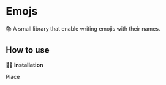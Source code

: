 # Emojs
📚 A small library that enable writing emojis with their names.

## How to use
**👨‍🔧 Installation**

Place *<script>* in the head
```html
<head>
  <title>My page</title>
  <meta charset="utf-8"/>
  <script src="emo.js"></script>
</head>
```

**🧪 Example**
  
Just call *emojs* object with the emoji you want
```javascript
  var mytext = emojs.catface;
```

> Result : 🐱

**✋ Disclaimer**
  
All emojis names are without *spaces*, *dash*, *accents*, or any *special characters*.
  
## Emojis List
- grinningface: 😀
- grinningfacewithbigeyes: 😃
- grinningfacewithsmilingeyes: 😄
- beamingfacewithsmilingeyes: 😁
- grinningsquintingface: 😆
- grinningfacewithsweat: 😅
- rollingonthefloorlaughing: 🤣
- facewithtearsofjoy: 😂
- slightlysmilingface: 🙂
- upsidedownface: 🙃
- winkingface: 😉
- smilingfacewithsmilingeyes: 😊
- smilingfacewithhalo: 😇
- smilingfacewithhearts: 🥰
- smilingfacewithhearteyes: 😍
- starstruck: 🤩
- faceblowingakiss: 😘
- kissingface: 😗
- smilingface: ☺️
- kissingfacewithclosedeyes: 😚
- kissingfacewithsmilingeyes: 😙
- smilingfacewithtear: 🥲
- facesavoringfood: 😋
- facewithtongue: 😛
- winkingfacewithtongue: 😜
- zanyface: 🤪
- squintingfacewithtongue: 😝
- moneymouthface: 🤑
- huggingface: 🤗
- facewithhandovermouth: 🤭
- shushingface: 🤫
- thinkingface: 🤔
- zippermouthface: 🤐
- facewithraisedeyebrow: 🤨
- neutralface: 😐
- expressionlessface: 😑
- facewithoutmouth: 😶
- faceinclouds: 😶‍🌫️
- smirkingface: 😏
- unamusedface: 😒
- facewithrollingeyes: 🙄
- grimacingface: 😬
- faceexhaling: 😮‍💨
- lyingface: 🤥
- relievedface: 😌
- pensiveface: 😔
- sleepyface: 😪
- droolingface: 🤤
- sleepingface: 😴
- facewithmedicalmask: 😷
- facewiththermometer: 🤒
- facewithheadbandage: 🤕
- nauseatedface: 🤢
- facevomiting: 🤮
- sneezingface: 🤧
- hotface: 🥵
- coldface: 🥶
- woozyface: 🥴
- knockedoutface: 😵
- facewithspiraleyes: 😵‍💫
- explodinghead: 🤯
- cowboyhatface: 🤠
- partyingface: 🥳
- disguisedface: 🥸
- smilingfacewithsunglasses: 😎
- nerdface: 🤓
- facewithmonocle: 🧐
- confusedface: 😕
- worriedface: 😟
- slightlyfrowningface: 🙁
- frowningface: ☹️
- facewithopenmouth: 😮
- hushedface: 😯
- astonishedface: 😲
- flushedface: 😳
- pleadingface: 🥺
- frowningfacewithopenmouth: 😦
- anguishedface: 😧
- fearfulface: 😨
- anxiousfacewithsweat: 😰
- sadbutrelievedface: 😥
- cryingface: 😢
- loudlycryingface: 😭
- facescreaminginfear: 😱
- confoundedface: 😖
- perseveringface: 😣
- disappointedface: 😞
- downcastfacewithsweat: 😓
- wearyface: 😩
- tiredface: 😫
- yawningface: 🥱
- facewithsteamfromnose: 😤
- poutingface: 😡
- angryface: 😠
- facewithsymbolsonmouth: 🤬
- smilingfacewithhorns: 😈
- angryfacewithhorns: 👿
- skull: 💀
- skullandcrossbones: ☠️
- pileofpoo: 💩
- clownface: 🤡
- ogre: 👹
- goblin: 👺
- ghost: 👻
- alien: 👽
- alienmonster: 👾
- robot: 🤖
- grinningcat: 😺
- grinningcatwithsmilingeyes: 😸
- catwithtearsofjoy: 😹
- smilingcatwithhearteyes: 😻
- catwithwrysmile: 😼
- kissingcat: 😽
- wearycat: 🙀
- cryingcat: 😿
- poutingcat: 😾
- seenoevilmonkey: 🙈
- hearnoevilmonkey: 🙉
- speaknoevilmonkey: 🙊
- kissmark: 💋
- loveletter: 💌
- heartwitharrow: 💘
- heartwithribbon: 💝
- sparklingheart: 💖
- growingheart: 💗
- beatingheart: 💓
- revolvinghearts: 💞
- twohearts: 💕
- heartdecoration: 💟
- heartexclamation: ❣️
- brokenheart: 💔
- heartonfire: ❤️‍🔥
- mendingheart: ❤️‍🩹
- redheart: ❤️
- orangeheart: 🧡
- yellowheart: 💛
- greenheart: 💚
- blueheart: 💙
- purpleheart: 💜
- brownheart: 🤎
- blackheart: 🖤
- whiteheart: 🤍
- hundredpoints: 💯
- angersymbol: 💢
- collision: 💥
- dizzy: 💫
- sweatdroplets: 💦
- dashingaway: 💨
- hole: 🕳️
- bomb: 💣
- speechballoon: 💬
- eyeinspeechbubble: 👁️‍🗨️
- leftspeechbubble: 🗨️
- rightangerbubble: 🗯️
- thoughtballoon: 💭
- zzz: 💤
- wavinghand: 👋
- raisedbackofhand: 🤚
- handwithfingerssplayed: 🖐️
- raisedhand: ✋
- vulcansalute: 🖖
- okhand: 👌
- pinchedfingers: 🤌
- pinchinghand: 🤏
- victoryhand: ✌️
- crossedfingers: 🤞
- loveyougesture: 🤟
- signofthehorns: 🤘
- callmehand: 🤙
- backhandindexpointingleft: 👈
- backhandindexpointingright: 👉
- backhandindexpointingup: 👆
- middlefinger: 🖕
- backhandindexpointingdown: 👇
- indexpointingup: ☝️
- thumbsup: 👍
- thumbsdown: 👎
- raisedfist: ✊
- oncomingfist: 👊
- leftfacingfist: 🤛
- rightfacingfist: 🤜
- clappinghands: 👏
- raisinghands: 🙌
- openhands: 👐
- palmsuptogether: 🤲
- handshake: 🤝
- foldedhands: 🙏
- writinghand: ✍️
- nailpolish: 💅
- selfie: 🤳
- flexedbiceps: 💪
- mechanicalarm: 🦾
- mechanicalleg: 🦿
- leg: 🦵
- foot: 🦶
- ear: 👂
- earwithhearingaid: 🦻
- nose: 👃
- brain: 🧠
- anatomicalheart: 🫀
- lungs: 🫁
- tooth: 🦷
- bone: 🦴
- eyes: 👀
- eye: 👁️
- tongue: 👅
- mouth: 👄
- baby: 👶
- child: 🧒
- boy: 👦
- girl: 👧
- person: 🧑
- personblondhair: 👱
- man: 👨
- personbeard: 🧔
- manbeard: 🧔‍♂️
- womanbeard: 🧔‍♀️
- manredhair: 👨‍🦰
- mancurlyhair: 👨‍🦱
- manwhitehair: 👨‍🦳
- manbald: 👨‍🦲
- woman: 👩
- womanredhair: 👩‍🦰
- personredhair: 🧑‍🦰
- womancurlyhair: 👩‍🦱
- personcurlyhair: 🧑‍🦱
- womanwhitehair: 👩‍🦳
- personwhitehair: 🧑‍🦳
- womanbald: 👩‍🦲
- personbald: 🧑‍🦲
- womanblondhair: 👱‍♀️
- manblondhair: 👱‍♂️
- olderperson: 🧓
- oldman: 👴
- oldwoman: 👵
- personfrowning: 🙍
- manfrowning: 🙍‍♂️
- womanfrowning: 🙍‍♀️
- personpouting: 🙎
- manpouting: 🙎‍♂️
- womanpouting: 🙎‍♀️
- persongesturingno: 🙅
- mangesturingno: 🙅‍♂️
- womangesturingno: 🙅‍♀️
- persongesturingok: 🙆
- mangesturingok: 🙆‍♂️
- womangesturingok: 🙆‍♀️
- persontippinghand: 💁
- mantippinghand: 💁‍♂️
- womantippinghand: 💁‍♀️
- personraisinghand: 🙋
- manraisinghand: 🙋‍♂️
- womanraisinghand: 🙋‍♀️
- deafperson: 🧏
- deafman: 🧏‍♂️
- deafwoman: 🧏‍♀️
- personbowing: 🙇
- manbowing: 🙇‍♂️
- womanbowing: 🙇‍♀️
- personfacepalming: 🤦
- manfacepalming: 🤦‍♂️
- womanfacepalming: 🤦‍♀️
- personshrugging: 🤷
- manshrugging: 🤷‍♂️
- womanshrugging: 🤷‍♀️
- healthworker: 🧑‍⚕️
- manhealthworker: 👨‍⚕️
- womanhealthworker: 👩‍⚕️
- student: 🧑‍🎓
- manstudent: 👨‍🎓
- womanstudent: 👩‍🎓
- teacher: 🧑‍🏫
- manteacher: 👨‍🏫
- womanteacher: 👩‍🏫
- judge: 🧑‍⚖️
- manjudge: 👨‍⚖️
- womanjudge: 👩‍⚖️
- farmer: 🧑‍🌾
- manfarmer: 👨‍🌾
- womanfarmer: 👩‍🌾
- cook: 🧑‍🍳
- mancook: 👨‍🍳
- womancook: 👩‍🍳
- mechanic: 🧑‍🔧
- manmechanic: 👨‍🔧
- womanmechanic: 👩‍🔧
- factoryworker: 🧑‍🏭
- manfactoryworker: 👨‍🏭
- womanfactoryworker: 👩‍🏭
- officeworker: 🧑‍💼
- manofficeworker: 👨‍💼
- womanofficeworker: 👩‍💼
- scientist: 🧑‍🔬
- manscientist: 👨‍🔬
- womanscientist: 👩‍🔬
- technologist: 🧑‍💻
- mantechnologist: 👨‍💻
- womantechnologist: 👩‍💻
- singer: 🧑‍🎤
- mansinger: 👨‍🎤
- womansinger: 👩‍🎤
- artist: 🧑‍🎨
- manartist: 👨‍🎨
- womanartist: 👩‍🎨
- pilot: 🧑‍✈️
- manpilot: 👨‍✈️
- womanpilot: 👩‍✈️
- astronaut: 🧑‍🚀
- manastronaut: 👨‍🚀
- womanastronaut: 👩‍🚀
- firefighter: 🧑‍🚒
- manfirefighter: 👨‍🚒
- womanfirefighter: 👩‍🚒
- policeofficer: 👮
- manpoliceofficer: 👮‍♂️
- womanpoliceofficer: 👮‍♀️
- detective: 🕵️
- mandetective: 🕵️‍♂️
- womandetective: 🕵️‍♀️
- guard: 💂
- manguard: 💂‍♂️
- womanguard: 💂‍♀️
- ninja: 🥷
- constructionworker: 👷
- manconstructionworker: 👷‍♂️
- womanconstructionworker: 👷‍♀️
- prince: 🤴
- princess: 👸
- personwearingturban: 👳
- manwearingturban: 👳‍♂️
- womanwearingturban: 👳‍♀️
- personwithskullcap: 👲
- womanwithheadscarf: 🧕
- personintuxedo: 🤵
- manintuxedo: 🤵‍♂️
- womanintuxedo: 🤵‍♀️
- personwithveil: 👰
- manwithveil: 👰‍♂️
- womanwithveil: 👰‍♀️
- pregnantwoman: 🤰
- breastfeeding: 🤱
- womanfeedingbaby: 👩‍🍼
- manfeedingbaby: 👨‍🍼
- personfeedingbaby: 🧑‍🍼
- babyangel: 👼
- santaclaus: 🎅
- mrsclaus: 🤶
- mxclaus: 🧑‍🎄
- superhero: 🦸
- mansuperhero: 🦸‍♂️
- womansuperhero: 🦸‍♀️
- supervillain: 🦹
- mansupervillain: 🦹‍♂️
- womansupervillain: 🦹‍♀️
- mage: 🧙
- manmage: 🧙‍♂️
- womanmage: 🧙‍♀️
- fairy: 🧚
- manfairy: 🧚‍♂️
- womanfairy: 🧚‍♀️
- vampire: 🧛
- manvampire: 🧛‍♂️
- womanvampire: 🧛‍♀️
- merperson: 🧜
- merman: 🧜‍♂️
- mermaid: 🧜‍♀️
- elf: 🧝
- manelf: 🧝‍♂️
- womanelf: 🧝‍♀️
- genie: 🧞
- mangenie: 🧞‍♂️
- womangenie: 🧞‍♀️
- zombie: 🧟
- manzombie: 🧟‍♂️
- womanzombie: 🧟‍♀️
- persongettingmassage: 💆
- mangettingmassage: 💆‍♂️
- womangettingmassage: 💆‍♀️
- persongettinghaircut: 💇
- mangettinghaircut: 💇‍♂️
- womangettinghaircut: 💇‍♀️
- personwalking: 🚶
- manwalking: 🚶‍♂️
- womanwalking: 🚶‍♀️
- personstanding: 🧍
- manstanding: 🧍‍♂️
- womanstanding: 🧍‍♀️
- personkneeling: 🧎
- mankneeling: 🧎‍♂️
- womankneeling: 🧎‍♀️
- personwithwhitecane: 🧑‍🦯
- manwithwhitecane: 👨‍🦯
- womanwithwhitecane: 👩‍🦯
- personinmotorizedwheelchair: 🧑‍🦼
- maninmotorizedwheelchair: 👨‍🦼
- womaninmotorizedwheelchair: 👩‍🦼
- personinmanualwheelchair: 🧑‍🦽
- maninmanualwheelchair: 👨‍🦽
- womaninmanualwheelchair: 👩‍🦽
- personrunning: 🏃
- manrunning: 🏃‍♂️
- womanrunning: 🏃‍♀️
- womandancing: 💃
- mandancing: 🕺
- personinsuitlevitating: 🕴️
- peoplewithbunnyears: 👯
- menwithbunnyears: 👯‍♂️
- womenwithbunnyears: 👯‍♀️
- personinsteamyroom: 🧖
- maninsteamyroom: 🧖‍♂️
- womaninsteamyroom: 🧖‍♀️
- personclimbing: 🧗
- manclimbing: 🧗‍♂️
- womanclimbing: 🧗‍♀️
- personfencing: 🤺
- horseracing: 🏇
- skier: ⛷️
- snowboarder: 🏂
- persongolfing: 🏌️
- mangolfing: 🏌️‍♂️
- womangolfing: 🏌️‍♀️
- personsurfing: 🏄
- mansurfing: 🏄‍♂️
- womansurfing: 🏄‍♀️
- personrowingboat: 🚣
- manrowingboat: 🚣‍♂️
- womanrowingboat: 🚣‍♀️
- personswimming: 🏊
- manswimming: 🏊‍♂️
- womanswimming: 🏊‍♀️
- personbouncingball: ⛹️
- manbouncingball: ⛹️‍♂️
- womanbouncingball: ⛹️‍♀️
- personliftingweights: 🏋️
- manliftingweights: 🏋️‍♂️
- womanliftingweights: 🏋️‍♀️
- personbiking: 🚴
- manbiking: 🚴‍♂️
- womanbiking: 🚴‍♀️
- personmountainbiking: 🚵
- manmountainbiking: 🚵‍♂️
- womanmountainbiking: 🚵‍♀️
- personcartwheeling: 🤸
- mancartwheeling: 🤸‍♂️
- womancartwheeling: 🤸‍♀️
- peoplewrestling: 🤼
- menwrestling: 🤼‍♂️
- womenwrestling: 🤼‍♀️
- personplayingwaterpolo: 🤽
- manplayingwaterpolo: 🤽‍♂️
- womanplayingwaterpolo: 🤽‍♀️
- personplayinghandball: 🤾
- manplayinghandball: 🤾‍♂️
- womanplayinghandball: 🤾‍♀️
- personjuggling: 🤹
- manjuggling: 🤹‍♂️
- womanjuggling: 🤹‍♀️
- personinlotusposition: 🧘
- maninlotusposition: 🧘‍♂️
- womaninlotusposition: 🧘‍♀️
- persontakingbath: 🛀
- personinbed: 🛌
- peopleholdinghands: 🧑‍🤝‍🧑
- womenholdinghands: 👭
- womanandmanholdinghands: 👫
- menholdinghands: 👬
- kiss: 💏
- kisswomanman: 👩‍❤️‍💋‍👨
- kissmanman: 👨‍❤️‍💋‍👨
- kisswomanwoman: 👩‍❤️‍💋‍👩
- couplewithheart: 💑
- couplewithheartwomanman: 👩‍❤️‍👨
- couplewithheartmanman: 👨‍❤️‍👨
- couplewithheartwomanwoman: 👩‍❤️‍👩
- family: 👪
- familymanwomanboy: 👨‍👩‍👦
- familymanwomangirl: 👨‍👩‍👧
- familymanwomangirlboy: 👨‍👩‍👧‍👦
- familymanwomanboyboy: 👨‍👩‍👦‍👦
- familymanwomangirlgirl: 👨‍👩‍👧‍👧
- familymanmanboy: 👨‍👨‍👦
- familymanmangirl: 👨‍👨‍👧
- familymanmangirlboy: 👨‍👨‍👧‍👦
- familymanmanboyboy: 👨‍👨‍👦‍👦
- familymanmangirlgirl: 👨‍👨‍👧‍👧
- familywomanwomanboy: 👩‍👩‍👦
- familywomanwomangirl: 👩‍👩‍👧
- familywomanwomangirlboy: 👩‍👩‍👧‍👦
- familywomanwomanboyboy: 👩‍👩‍👦‍👦
- familywomanwomangirlgirl: 👩‍👩‍👧‍👧
- familymanboy: 👨‍👦
- familymanboyboy: 👨‍👦‍👦
- familymangirl: 👨‍👧
- familymangirlboy: 👨‍👧‍👦
- familymangirlgirl: 👨‍👧‍👧
- familywomanboy: 👩‍👦
- familywomanboyboy: 👩‍👦‍👦
- familywomangirl: 👩‍👧
- familywomangirlboy: 👩‍👧‍👦
- familywomangirlgirl: 👩‍👧‍👧
- speakinghead: 🗣️
- bustinsilhouette: 👤
- bustsinsilhouette: 👥
- peoplehugging: 🫂
- footprints: 👣
- monkeyface: 🐵
- monkey: 🐒
- gorilla: 🦍
- orangutan: 🦧
- dogface: 🐶
- dog: 🐕
- guidedog: 🦮
- servicedog: 🐕‍🦺
- poodle: 🐩
- wolf: 🐺
- fox: 🦊
- raccoon: 🦝
- catface: 🐱
- cat: 🐈
- blackcat: 🐈‍⬛
- lion: 🦁
- tigerface: 🐯
- tiger: 🐅
- leopard: 🐆
- horseface: 🐴
- horse: 🐎
- unicorn: 🦄
- zebra: 🦓
- deer: 🦌
- bison: 🦬
- cowface: 🐮
- ox: 🐂
- waterbuffalo: 🐃
- cow: 🐄
- pigface: 🐷
- pig: 🐖
- boar: 🐗
- pignose: 🐽
- ram: 🐏
- ewe: 🐑
- goat: 🐐
- camel: 🐪
- twohumpcamel: 🐫
- llama: 🦙
- giraffe: 🦒
- elephant: 🐘
- mammoth: 🦣
- rhinoceros: 🦏
- hippopotamus: 🦛
- mouseface: 🐭
- mouse: 🐁
- rat: 🐀
- hamster: 🐹
- rabbitface: 🐰
- rabbit: 🐇
- chipmunk: 🐿️
- beaver: 🦫
- hedgehog: 🦔
- bat: 🦇
- bear: 🐻
- polarbear: 🐻‍❄️
- koala: 🐨
- panda: 🐼
- sloth: 🦥
- otter: 🦦
- skunk: 🦨
- kangaroo: 🦘
- badger: 🦡
- pawprints: 🐾
- turkey: 🦃
- chicken: 🐔
- rooster: 🐓
- hatchingchick: 🐣
- babychick: 🐤
- frontfacingbabychick: 🐥
- bird: 🐦
- penguin: 🐧
- dove: 🕊️
- eagle: 🦅
- duck: 🦆
- swan: 🦢
- owl: 🦉
- dodo: 🦤
- feather: 🪶
- flamingo: 🦩
- peacock: 🦚
- parrot: 🦜
- frog: 🐸
- crocodile: 🐊
- turtle: 🐢
- lizard: 🦎
- snake: 🐍
- dragonface: 🐲
- dragon: 🐉
- sauropod: 🦕
- trex: 🦖
- spoutingwhale: 🐳
- whale: 🐋
- dolphin: 🐬
- seal: 🦭
- fish: 🐟
- tropicalfish: 🐠
- blowfish: 🐡
- shark: 🦈
- octopus: 🐙
- spiralshell: 🐚
- snail: 🐌
- butterfly: 🦋
- bug: 🐛
- ant: 🐜
- honeybee: 🐝
- beetle: 🪲
- ladybeetle: 🐞
- cricket: 🦗
- cockroach: 🪳
- spider: 🕷️
- spiderweb: 🕸️
- scorpion: 🦂
- mosquito: 🦟
- fly: 🪰
- worm: 🪱
- microbe: 🦠
- bouquet: 💐
- cherryblossom: 🌸
- whiteflower: 💮
- rosette: 🏵️
- rose: 🌹
- wiltedflower: 🥀
- hibiscus: 🌺
- sunflower: 🌻
- blossom: 🌼
- tulip: 🌷
- seedling: 🌱
- pottedplant: 🪴
- evergreentree: 🌲
- deciduoustree: 🌳
- palmtree: 🌴
- cactus: 🌵
- sheafofrice: 🌾
- herb: 🌿
- shamrock: ☘️
- fourleafclover: 🍀
- mapleleaf: 🍁
- fallenleaf: 🍂
- leafflutteringinwind: 🍃
- grapes: 🍇
- melon: 🍈
- watermelon: 🍉
- tangerine: 🍊
- lemon: 🍋
- banana: 🍌
- pineapple: 🍍
- mango: 🥭
- redapple: 🍎
- greenapple: 🍏
- pear: 🍐
- peach: 🍑
- cherries: 🍒
- strawberry: 🍓
- blueberries: 🫐
- kiwifruit: 🥝
- tomato: 🍅
- olive: 🫒
- coconut: 🥥
- avocado: 🥑
- eggplant: 🍆
- potato: 🥔
- carrot: 🥕
- earofcorn: 🌽
- hotpepper: 🌶️
- bellpepper: 🫑
- cucumber: 🥒
- leafygreen: 🥬
- broccoli: 🥦
- garlic: 🧄
- onion: 🧅
- mushroom: 🍄
- peanuts: 🥜
- chestnut: 🌰
- bread: 🍞
- croissant: 🥐
- baguettebread: 🥖
- flatbread: 🫓
- pretzel: 🥨
- bagel: 🥯
- pancakes: 🥞
- waffle: 🧇
- cheesewedge: 🧀
- meatonbone: 🍖
- poultryleg: 🍗
- cutofmeat: 🥩
- bacon: 🥓
- hamburger: 🍔
- frenchfries: 🍟
- pizza: 🍕
- hotdog: 🌭
- sandwich: 🥪
- taco: 🌮
- burrito: 🌯
- tamale: 🫔
- stuffedflatbread: 🥙
- falafel: 🧆
- egg: 🥚
- cooking: 🍳
- shallowpanoffood: 🥘
- potoffood: 🍲
- fondue: 🫕
- bowlwithspoon: 🥣
- greensalad: 🥗
- popcorn: 🍿
- butter: 🧈
- salt: 🧂
- cannedfood: 🥫
- bentobox: 🍱
- ricecracker: 🍘
- riceball: 🍙
- cookedrice: 🍚
- curryrice: 🍛
- steamingbowl: 🍜
- spaghetti: 🍝
- roastedsweetpotato: 🍠
- oden: 🍢
- sushi: 🍣
- friedshrimp: 🍤
- fishcakewithswirl: 🍥
- mooncake: 🥮
- dango: 🍡
- dumpling: 🥟
- fortunecookie: 🥠
- takeoutbox: 🥡
- crab: 🦀
- lobster: 🦞
- shrimp: 🦐
- squid: 🦑
- oyster: 🦪
- softicecream: 🍦
- shavedice: 🍧
- icecream: 🍨
- doughnut: 🍩
- cookie: 🍪
- birthdaycake: 🎂
- shortcake: 🍰
- cupcake: 🧁
- pie: 🥧
- chocolatebar: 🍫
- candy: 🍬
- lollipop: 🍭
- custard: 🍮
- honeypot: 🍯
- babybottle: 🍼
- glassofmilk: 🥛
- hotbeverage: ☕
- teapot: 🫖
- teacupwithouthandle: 🍵
- sake: 🍶
- bottlewithpoppingcork: 🍾
- wineglass: 🍷
- cocktailglass: 🍸
- tropicaldrink: 🍹
- beermug: 🍺
- clinkingbeermugs: 🍻
- clinkingglasses: 🥂
- tumblerglass: 🥃
- cupwithstraw: 🥤
- bubbletea: 🧋
- beveragebox: 🧃
- mate: 🧉
- ice: 🧊
- chopsticks: 🥢
- forkandknifewithplate: 🍽️
- forkandknife: 🍴
- spoon: 🥄
- kitchenknife: 🔪
- amphora: 🏺
- globeshowingeuropeafrica: 🌍
- globeshowingamericas: 🌎
- globeshowingasiaaustralia: 🌏
- globewithmeridians: 🌐
- worldmap: 🗺️
- mapofjapan: 🗾
- compass: 🧭
- snowcappedmountain: 🏔️
- mountain: ⛰️
- volcano: 🌋
- mountfuji: 🗻
- camping: 🏕️
- beachwithumbrella: 🏖️
- desert: 🏜️
- desertisland: 🏝️
- nationalpark: 🏞️
- stadium: 🏟️
- classicalbuilding: 🏛️
- buildingconstruction: 🏗️
- brick: 🧱
- rock: 🪨
- wood: 🪵
- hut: 🛖
- houses: 🏘️
- derelicthouse: 🏚️
- house: 🏠
- housewithgarden: 🏡
- officebuilding: 🏢
- japanesepostoffice: 🏣
- postoffice: 🏤
- hospital: 🏥
- bank: 🏦
- hotel: 🏨
- lovehotel: 🏩
- conveniencestore: 🏪
- school: 🏫
- departmentstore: 🏬
- factory: 🏭
- japanesecastle: 🏯
- castle: 🏰
- wedding: 💒
- tokyotower: 🗼
- statueofliberty: 🗽
- church: ⛪
- mosque: 🕌
- hindutemple: 🛕
- synagogue: 🕍
- shintoshrine: ⛩️
- kaaba: 🕋
- fountain: ⛲
- tent: ⛺
- foggy: 🌁
- nightwithstars: 🌃
- cityscape: 🏙️
- sunriseovermountains: 🌄
- sunrise: 🌅
- cityscapeatdusk: 🌆
- sunset: 🌇
- bridgeatnight: 🌉
- hotsprings: ♨️
- carouselhorse: 🎠
- ferriswheel: 🎡
- rollercoaster: 🎢
- barberpole: 💈
- circustent: 🎪
- locomotive: 🚂
- railwaycar: 🚃
- highspeedtrain: 🚄
- bullettrain: 🚅
- train: 🚆
- metro: 🚇
- lightrail: 🚈
- station: 🚉
- tram: 🚊
- monorail: 🚝
- mountainrailway: 🚞
- tramcar: 🚋
- bus: 🚌
- oncomingbus: 🚍
- trolleybus: 🚎
- minibus: 🚐
- ambulance: 🚑
- fireengine: 🚒
- policecar: 🚓
- oncomingpolicecar: 🚔
- taxi: 🚕
- oncomingtaxi: 🚖
- automobile: 🚗
- oncomingautomobile: 🚘
- sportutilityvehicle: 🚙
- pickuptruck: 🛻
- deliverytruck: 🚚
- articulatedlorry: 🚛
- tractor: 🚜
- racingcar: 🏎️
- motorcycle: 🏍️
- motorscooter: 🛵
- manualwheelchair: 🦽
- motorizedwheelchair: 🦼
- autorickshaw: 🛺
- bicycle: 🚲
- kickscooter: 🛴
- skateboard: 🛹
- rollerskate: 🛼
- busstop: 🚏
- motorway: 🛣️
- railwaytrack: 🛤️
- oildrum: 🛢️
- fuelpump: ⛽
- policecarlight: 🚨
- horizontaltrafficlight: 🚥
- verticaltrafficlight: 🚦
- stopsign: 🛑
- construction: 🚧
- anchor: ⚓
- sailboat: ⛵
- canoe: 🛶
- speedboat: 🚤
- passengership: 🛳️
- ferry: ⛴️
- motorboat: 🛥️
- ship: 🚢
- airplane: ✈️
- smallairplane: 🛩️
- airplanedeparture: 🛫
- airplanearrival: 🛬
- parachute: 🪂
- seat: 💺
- helicopter: 🚁
- suspensionrailway: 🚟
- mountaincableway: 🚠
- aerialtramway: 🚡
- satellite: 🛰️
- rocket: 🚀
- flyingsaucer: 🛸
- bellhopbell: 🛎️
- luggage: 🧳
- hourglassdone: ⌛
- hourglassnotdone: ⏳
- watch: ⌚
- alarmclock: ⏰
- stopwatch: ⏱️
- timerclock: ⏲️
- mantelpiececlock: 🕰️
- twelveoclock: 🕛
- twelvethirty: 🕧
- oneoclock: 🕐
- onethirty: 🕜
- twooclock: 🕑
- twothirty: 🕝
- threeoclock: 🕒
- threethirty: 🕞
- fouroclock: 🕓
- fourthirty: 🕟
- fiveoclock: 🕔
- fivethirty: 🕠
- sixoclock: 🕕
- sixthirty: 🕡
- sevenoclock: 🕖
- seventhirty: 🕢
- eightoclock: 🕗
- eightthirty: 🕣
- nineoclock: 🕘
- ninethirty: 🕤
- tenoclock: 🕙
- tenthirty: 🕥
- elevenoclock: 🕚
- eleventhirty: 🕦
- newmoon: 🌑
- waxingcrescentmoon: 🌒
- firstquartermoon: 🌓
- waxinggibbousmoon: 🌔
- fullmoon: 🌕
- waninggibbousmoon: 🌖
- lastquartermoon: 🌗
- waningcrescentmoon: 🌘
- crescentmoon: 🌙
- newmoonface: 🌚
- firstquartermoonface: 🌛
- lastquartermoonface: 🌜
- thermometer: 🌡️
- sun: ☀️
- fullmoonface: 🌝
- sunwithface: 🌞
- ringedplanet: 🪐
- star: ⭐
- glowingstar: 🌟
- shootingstar: 🌠
- milkyway: 🌌
- cloud: ☁️
- sunbehindcloud: ⛅
- cloudwithlightningandrain: ⛈️
- sunbehindsmallcloud: 🌤️
- sunbehindlargecloud: 🌥️
- sunbehindraincloud: 🌦️
- cloudwithrain: 🌧️
- cloudwithsnow: 🌨️
- cloudwithlightning: 🌩️
- tornado: 🌪️
- fog: 🌫️
- windface: 🌬️
- cyclone: 🌀
- rainbow: 🌈
- closedumbrella: 🌂
- umbrella: ☂️
- umbrellawithraindrops: ☔
- umbrellaonground: ⛱️
- highvoltage: ⚡
- snowflake: ❄️
- snowman: ☃️
- snowmanwithoutsnow: ⛄
- comet: ☄️
- fire: 🔥
- droplet: 💧
- waterwave: 🌊
- jackolantern: 🎃
- christmastree: 🎄
- fireworks: 🎆
- sparkler: 🎇
- firecracker: 🧨
- sparkles: ✨
- balloon: 🎈
- partypopper: 🎉
- confettiball: 🎊
- tanabatatree: 🎋
- pinedecoration: 🎍
- japanesedolls: 🎎
- carpstreamer: 🎏
- windchime: 🎐
- moonviewingceremony: 🎑
- redenvelope: 🧧
- ribbon: 🎀
- wrappedgift: 🎁
- reminderribbon: 🎗️
- admissiontickets: 🎟️
- ticket: 🎫
- militarymedal: 🎖️
- trophy: 🏆
- sportsmedal: 🏅
- firstplacemedal: 🥇
- secondplacemedal: 🥈
- thirdplacemedal: 🥉
- soccerball: ⚽
- baseball: ⚾
- softball: 🥎
- basketball: 🏀
- volleyball: 🏐
- americanfootball: 🏈
- rugbyfootball: 🏉
- tennis: 🎾
- flyingdisc: 🥏
- bowling: 🎳
- cricketgame: 🏏
- fieldhockey: 🏑
- icehockey: 🏒
- lacrosse: 🥍
- pingpong: 🏓
- badminton: 🏸
- boxingglove: 🥊
- martialartsuniform: 🥋
- goalnet: 🥅
- flaginhole: ⛳
- iceskate: ⛸️
- fishingpole: 🎣
- divingmask: 🤿
- runningshirt: 🎽
- skis: 🎿
- sled: 🛷
- curlingstone: 🥌
- bullseye: 🎯
- yoyo: 🪀
- kite: 🪁
- pool8ball: 🎱
- crystalball: 🔮
- magicwand: 🪄
- nazaramulet: 🧿
- videogame: 🎮
- joystick: 🕹️
- slotmachine: 🎰
- gamedie: 🎲
- puzzlepiece: 🧩
- teddybear: 🧸
- piñata: 🪅
- nestingdolls: 🪆
- spadesuit: ♠️
- heartsuit: ♥️
- diamondsuit: ♦️
- clubsuit: ♣️
- chesspawn: ♟️
- joker: 🃏
- mahjongreddragon: 🀄
- flowerplayingcards: 🎴
- performingarts: 🎭
- framedpicture: 🖼️
- artistpalette: 🎨
- thread: 🧵
- sewingneedle: 🪡
- yarn: 🧶
- knot: 🪢
- glasses: 👓
- sunglasses: 🕶️
- goggles: 🥽
- labcoat: 🥼
- safetyvest: 🦺
- necktie: 👔
- tshirt: 👕
- jeans: 👖
- scarf: 🧣
- gloves: 🧤
- coat: 🧥
- socks: 🧦
- dress: 👗
- kimono: 👘
- sari: 🥻
- onepieceswimsuit: 🩱
- briefs: 🩲
- shorts: 🩳
- bikini: 👙
- womansclothes: 👚
- purse: 👛
- handbag: 👜
- clutchbag: 👝
- shoppingbags: 🛍️
- backpack: 🎒
- thongsandal: 🩴
- mansshoe: 👞
- runningshoe: 👟
- hikingboot: 🥾
- flatshoe: 🥿
- highheeledshoe: 👠
- womanssandal: 👡
- balletshoes: 🩰
- womansboot: 👢
- crown: 👑
- womanshat: 👒
- tophat: 🎩
- graduationcap: 🎓
- billedcap: 🧢
- militaryhelmet: 🪖
- rescueworkershelmet: ⛑️
- prayerbeads: 📿
- lipstick: 💄
- ring: 💍
- gemstone: 💎
- mutedspeaker: 🔇
- speakerlowvolume: 🔈
- speakermediumvolume: 🔉
- speakerhighvolume: 🔊
- loudspeaker: 📢
- megaphone: 📣
- postalhorn: 📯
- bell: 🔔
- bellwithslash: 🔕
- musicalscore: 🎼
- musicalnote: 🎵
- musicalnotes: 🎶
- studiomicrophone: 🎙️
- levelslider: 🎚️
- controlknobs: 🎛️
- microphone: 🎤
- headphone: 🎧
- radio: 📻
- saxophone: 🎷
- accordion: 🪗
- guitar: 🎸
- musicalkeyboard: 🎹
- trumpet: 🎺
- violin: 🎻
- banjo: 🪕
- drum: 🥁
- longdrum: 🪘
- mobilephone: 📱
- mobilephonewitharrow: 📲
- telephone: ☎️
- telephonereceiver: 📞
- pager: 📟
- faxmachine: 📠
- battery: 🔋
- electricplug: 🔌
- laptop: 💻
- desktopcomputer: 🖥️
- printer: 🖨️
- keyboard: ⌨️
- computermouse: 🖱️
- trackball: 🖲️
- computerdisk: 💽
- floppydisk: 💾
- opticaldisk: 💿
- dvd: 📀
- abacus: 🧮
- moviecamera: 🎥
- filmframes: 🎞️
- filmprojector: 📽️
- clapperboard: 🎬
- television: 📺
- camera: 📷
- camerawithflash: 📸
- videocamera: 📹
- videocassette: 📼
- magnifyingglasstiltedleft: 🔍
- magnifyingglasstiltedright: 🔎
- candle: 🕯️
- lightbulb: 💡
- flashlight: 🔦
- redpaperlantern: 🏮
- diyalamp: 🪔
- notebookwithdecorativecover: 📔
- closedbook: 📕
- openbook: 📖
- greenbook: 📗
- bluebook: 📘
- orangebook: 📙
- books: 📚
- notebook: 📓
- ledger: 📒
- pagewithcurl: 📃
- scroll: 📜
- pagefacingup: 📄
- newspaper: 📰
- rolledupnewspaper: 🗞️
- bookmarktabs: 📑
- bookmark: 🔖
- label: 🏷️
- moneybag: 💰
- coin: 🪙
- yenbanknote: 💴
- dollarbanknote: 💵
- eurobanknote: 💶
- poundbanknote: 💷
- moneywithwings: 💸
- creditcard: 💳
- receipt: 🧾
- chartincreasingwithyen: 💹
- envelope: ✉️
- email: 📧
- incomingenvelope: 📨
- envelopewitharrow: 📩
- outboxtray: 📤
- inboxtray: 📥
- package: 📦
- closedmailboxwithraisedflag: 📫
- closedmailboxwithloweredflag: 📪
- openmailboxwithraisedflag: 📬
- openmailboxwithloweredflag: 📭
- postbox: 📮
- ballotboxwithballot: 🗳️
- pencil: ✏️
- blacknib: ✒️
- fountainpen: 🖋️
- pen: 🖊️
- paintbrush: 🖌️
- crayon: 🖍️
- memo: 📝
- briefcase: 💼
- filefolder: 📁
- openfilefolder: 📂
- cardindexdividers: 🗂️
- calendar: 📅
- tearoffcalendar: 📆
- spiralnotepad: 🗒️
- spiralcalendar: 🗓️
- cardindex: 📇
- chartincreasing: 📈
- chartdecreasing: 📉
- barchart: 📊
- clipboard: 📋
- pushpin: 📌
- roundpushpin: 📍
- paperclip: 📎
- linkedpaperclips: 🖇️
- straightruler: 📏
- triangularruler: 📐
- scissors: ✂️
- cardfilebox: 🗃️
- filecabinet: 🗄️
- wastebasket: 🗑️
- locked: 🔒
- unlocked: 🔓
- lockedwithpen: 🔏
- lockedwithkey: 🔐
- key: 🔑
- oldkey: 🗝️
- hammer: 🔨
- axe: 🪓
- pick: ⛏️
- hammerandpick: ⚒️
- hammerandwrench: 🛠️
- dagger: 🗡️
- crossedswords: ⚔️
- waterpistol: 🔫
- boomerang: 🪃
- bowandarrow: 🏹
- shield: 🛡️
- carpentrysaw: 🪚
- wrench: 🔧
- screwdriver: 🪛
- nutandbolt: 🔩
- gear: ⚙️
- clamp: 🗜️
- balancescale: ⚖️
- whitecane: 🦯
- link: 🔗
- chains: ⛓️
- hook: 🪝
- toolbox: 🧰
- magnet: 🧲
- ladder: 🪜
- alembic: ⚗️
- testtube: 🧪
- petridish: 🧫
- dna: 🧬
- microscope: 🔬
- telescope: 🔭
- satelliteantenna: 📡
- syringe: 💉
- dropofblood: 🩸
- pill: 💊
- adhesivebandage: 🩹
- stethoscope: 🩺
- door: 🚪
- elevator: 🛗
- mirror: 🪞
- window: 🪟
- bed: 🛏️
- couchandlamp: 🛋️
- chair: 🪑
- toilet: 🚽
- plunger: 🪠
- shower: 🚿
- bathtub: 🛁
- mousetrap: 🪤
- razor: 🪒
- lotionbottle: 🧴
- safetypin: 🧷
- broom: 🧹
- basket: 🧺
- rollofpaper: 🧻
- bucket: 🪣
- soap: 🧼
- toothbrush: 🪥
- sponge: 🧽
- fireextinguisher: 🧯
- shoppingcart: 🛒
- cigarette: 🚬
- coffin: ⚰️
- headstone: 🪦
- funeralurn: ⚱️
- moai: 🗿
- placard: 🪧
- atmsign: 🏧
- litterinbinsign: 🚮
- potablewater: 🚰
- wheelchairsymbol: ♿
- mensroom: 🚹
- womensroom: 🚺
- restroom: 🚻
- babysymbol: 🚼
- watercloset: 🚾
- passportcontrol: 🛂
- customs: 🛃
- baggageclaim: 🛄
- leftluggage: 🛅
- warning: ⚠️
- childrencrossing: 🚸
- noentry: ⛔
- prohibited: 🚫
- nobicycles: 🚳
- nosmoking: 🚭
- nolittering: 🚯
- nonpotablewater: 🚱
- nopedestrians: 🚷
- nomobilephones: 📵
- nooneundereighteen: 🔞
- radioactive: ☢️
- biohazard: ☣️
- uparrow: ⬆️
- uprightarrow: ↗️
- rightarrow: ➡️
- downrightarrow: ↘️
- downarrow: ⬇️
- downleftarrow: ↙️
- leftarrow: ⬅️
- upleftarrow: ↖️
- updownarrow: ↕️
- leftrightarrow: ↔️
- rightarrowcurvingleft: ↩️
- leftarrowcurvingright: ↪️
- rightarrowcurvingup: ⤴️
- rightarrowcurvingdown: ⤵️
- clockwiseverticalarrows: 🔃
- counterclockwisearrowsbutton: 🔄
- backarrow: 🔙
- endarrow: 🔚
- onarrow: 🔛
- soonarrow: 🔜
- toparrow: 🔝
- placeofworship: 🛐
- atomsymbol: ⚛️
- om: 🕉️
- starofdavid: ✡️
- wheelofdharma: ☸️
- yinyang: ☯️
- latincross: ✝️
- orthodoxcross: ☦️
- starandcrescent: ☪️
- peacesymbol: ☮️
- menorah: 🕎
- dottedsixpointedstar: 🔯
- aries: ♈
- taurus: ♉
- gemini: ♊
- cancer: ♋
- leo: ♌
- virgo: ♍
- libra: ♎
- scorpio: ♏
- sagittarius: ♐
- capricorn: ♑
- aquarius: ♒
- pisces: ♓
- ophiuchus: ⛎
- shuffletracksbutton: 🔀
- repeatbutton: 🔁
- repeatsinglebutton: 🔂
- playbutton: ▶️
- fastforwardbutton: ⏩
- nexttrackbutton: ⏭️
- playorpausebutton: ⏯️
- reversebutton: ◀️
- fastreversebutton: ⏪
- lasttrackbutton: ⏮️
- upwardsbutton: 🔼
- fastupbutton: ⏫
- downwardsbutton: 🔽
- fastdownbutton: ⏬
- pausebutton: ⏸️
- stopbutton: ⏹️
- recordbutton: ⏺️
- ejectbutton: ⏏️
- cinema: 🎦
- dimbutton: 🔅
- brightbutton: 🔆
- antennabars: 📶
- vibrationmode: 📳
- mobilephoneoff: 📴
- femalesign: ♀️
- malesign: ♂️
- transgendersymbol: ⚧️
- multiply: ✖️
- plus: ➕
- minus: ➖
- divide: ➗
- infinity: ♾️
- doubleexclamationmark: ‼️
- exclamationquestionmark: ⁉️
- redquestionmark: ❓
- whitequestionmark: ❔
- whiteexclamationmark: ❕
- redexclamationmark: ❗
- wavydash: 〰️
- currencyexchange: 💱
- heavydollarsign: 💲
- medicalsymbol: ⚕️
- recyclingsymbol: ♻️
- fleurdelis: ⚜️
- tridentemblem: 🔱
- namebadge: 📛
- japanesesymbolforbeginner: 🔰
- hollowredcircle: ⭕
- checkmarkbutton: ✅
- checkboxwithcheck: ☑️
- checkmark: ✔️
- crossmark: ❌
- crossmarkbutton: ❎
- curlyloop: ➰
- doublecurlyloop: ➿
- partalternationmark: 〽️
- eightspokedasterisk: ✳️
- eightpointedstar: ✴️
- sparkle: ❇️
- copyright: ©️
- registered: ®️
- trademark: ™️
- keycaphastag: #️⃣
- keycapasterisk: *️⃣
- keycapzero: 0️⃣
- keycapone: 1️⃣
- keycaptwo: 2️⃣
- keycapthree: 3️⃣
- keycapfour: 4️⃣
- keycapfive: 5️⃣
- keycapsix: 6️⃣
- keycapseven: 7️⃣
- keycapeight: 8️⃣
- keycapnine: 9️⃣
- keycapten: 🔟
- inputlatinuppercase: 🔠
- inputlatinlowercase: 🔡
- inputnumbers: 🔢
- inputsymbols: 🔣
- inputlatinletters: 🔤
- abuttonbloodtype: 🅰️
- abbuttonbloodtype: 🆎
- bbuttonbloodtype: 🅱️
- clbutton: 🆑
- coolbutton: 🆒
- freebutton: 🆓
- information: ℹ️
- idbutton: 🆔
- circledm: Ⓜ️
- newbutton: 🆕
- ngbutton: 🆖
- obuttonbloodtype: 🅾️
- okbutton: 🆗
- pbutton: 🅿️
- sosbutton: 🆘
- upbutton: 🆙
- vsbutton: 🆚
- japaneseherebutton: 🈁
- japaneseservicechargebutton: 🈂️
- japanesemonthlyamountbutton: 🈷️
- japanesenotfreeofchargebutton: 🈶
- japanesereservedbutton: 🈯
- japanesebargainbutton: 🉐
- japanesediscountbutton: 🈹
- japanesefreeofchargebutton: 🈚
- japaneseprohibitedbutton: 🈲
- japaneseacceptablebutton: 🉑
- japaneseapplicationbutton: 🈸
- japanesepassinggradebutton: 🈴
- japanesevacancybutton: 🈳
- japanesecongratulationsbutton: ㊗️
- japanesesecretbutton: ㊙️
- japaneseopenforbusinessbutton: 🈺
- japanesenovacancybutton: 🈵
- redcircle: 🔴
- orangecircle: 🟠
- yellowcircle: 🟡
- greencircle: 🟢
- bluecircle: 🔵
- purplecircle: 🟣
- browncircle: 🟤
- blackcircle: ⚫
- whitecircle: ⚪
- redsquare: 🟥
- orangesquare: 🟧
- yellowsquare: 🟨
- greensquare: 🟩
- bluesquare: 🟦
- purplesquare: 🟪
- brownsquare: 🟫
- blacklargesquare: ⬛
- whitelargesquare: ⬜
- blackmediumsquare: ◼️
- whitemediumsquare: ◻️
- blackmediumsmallsquare: ◾
- whitemediumsmallsquare: ◽
- blacksmallsquare: ▪️
- whitesmallsquare: ▫️
- largeorangediamond: 🔶
- largebluediamond: 🔷
- smallorangediamond: 🔸
- smallbluediamond: 🔹
- redtrianglepointedup: 🔺
- redtrianglepointeddown: 🔻
- diamondwithadot: 💠
- radiobutton: 🔘
- whitesquarebutton: 🔳
- blacksquarebutton: 🔲
- chequeredflag: 🏁
- triangularflag: 🚩
- crossedflags: 🎌
- blackflag: 🏴
- whiteflag: 🏳️
- rainbowflag: 🏳️‍🌈
- transgenderflag: 🏳️‍⚧️
- pirateflag: 🏴‍☠️
- flagascensionisland: 🇦🇨
- flagandorra: 🇦🇩
- flagunitedarabemirates: 🇦🇪
- flagafghanistan: 🇦🇫
- flagantiguaandbarbuda: 🇦🇬
- flaganguilla: 🇦🇮
- flagalbania: 🇦🇱
- flagarmenia: 🇦🇲
- flagangola: 🇦🇴
- flagantarctica: 🇦🇶
- flagargentina: 🇦🇷
- flagamericansamoa: 🇦🇸
- flagaustria: 🇦🇹
- flagaustralia: 🇦🇺
- flagaruba: 🇦🇼
- flagålandislands: 🇦🇽
- flagazerbaijan: 🇦🇿
- flagbosniaandherzegovina: 🇧🇦
- flagbarbados: 🇧🇧
- flagbangladesh: 🇧🇩
- flagbelgium: 🇧🇪
- flagburkinafaso: 🇧🇫
- flagbulgaria: 🇧🇬
- flagbahrain: 🇧🇭
- flagburundi: 🇧🇮
- flagbenin: 🇧🇯
- flagsaintbarthelemy: 🇧🇱
- flagbermuda: 🇧🇲
- flagbrunei: 🇧🇳
- flagbolivia: 🇧🇴
- flagcaribbeannetherlands: 🇧🇶
- flagbrazil: 🇧🇷
- flagbahamas: 🇧🇸
- flagbhutan: 🇧🇹
- flagbouvetisland: 🇧🇻
- flagbotswana: 🇧🇼
- flagbelarus: 🇧🇾
- flagbelize: 🇧🇿
- flagcanada: 🇨🇦
- flagcocoskeelingislands: 🇨🇨
- flagcongokinshasa: 🇨🇩
- flagcentralafricanrepublic: 🇨🇫
- flagcongobrazzaville: 🇨🇬
- flagswitzerland: 🇨🇭
- flagcôtedivoire: 🇨🇮
- flagcookislands: 🇨🇰
- flagchile: 🇨🇱
- flagcameroon: 🇨🇲
- flagchina: 🇨🇳
- flagcolombia: 🇨🇴
- flagclippertonisland: 🇨🇵
- flagcostarica: 🇨🇷
- flagcuba: 🇨🇺
- flagcapeverde: 🇨🇻
- flagcuraçao: 🇨🇼
- flagchristmasisland: 🇨🇽
- flagcyprus: 🇨🇾
- flagczechia: 🇨🇿
- flaggermany: 🇩🇪
- flagdiegogarcia: 🇩🇬
- flagdjibouti: 🇩🇯
- flagdenmark: 🇩🇰
- flagdominica: 🇩🇲
- flagdominicanrepublic: 🇩🇴
- flagalgeria: 🇩🇿
- flagceutaandmelilla: 🇪🇦
- flagecuador: 🇪🇨
- flagestonia: 🇪🇪
- flagegypt: 🇪🇬
- flagwesternsahara: 🇪🇭
- flageritrea: 🇪🇷
- flagspain: 🇪🇸
- flagethiopia: 🇪🇹
- flageuropeanunion: 🇪🇺
- flagfinland: 🇫🇮
- flagfiji: 🇫🇯
- flagfalklandislands: 🇫🇰
- flagmicronesia: 🇫🇲
- flagfaroeislands: 🇫🇴
- flagfrance: 🇫🇷
- flaggabon: 🇬🇦
- flagunitedkingdom: 🇬🇧
- flaggrenada: 🇬🇩
- flaggeorgia: 🇬🇪
- flagfrenchguiana: 🇬🇫
- flagguernsey: 🇬🇬
- flagghana: 🇬🇭
- flaggibraltar: 🇬🇮
- flaggreenland: 🇬🇱
- flaggambia: 🇬🇲
- flagguinea: 🇬🇳
- flagguadeloupe: 🇬🇵
- flagequatorialguinea: 🇬🇶
- flaggreece: 🇬🇷
- flagsouthgeorgiaandsouthsandwichislands: 🇬🇸
- flagguatemala: 🇬🇹
- flagguam: 🇬🇺
- flagguineabissau: 🇬🇼
- flagguyana: 🇬🇾
- flaghongkongsarchina: 🇭🇰
- flagheardandmcdonaldislands: 🇭🇲
- flaghonduras: 🇭🇳
- flagcroatia: 🇭🇷
- flaghaiti: 🇭🇹
- flaghungary: 🇭🇺
- flagcanaryislands: 🇮🇨
- flagindonesia: 🇮🇩
- flagireland: 🇮🇪
- flagisrael: 🇮🇱
- flagisleofman: 🇮🇲
- flagindia: 🇮🇳
- flagbritishindianoceanterritory: 🇮🇴
- flagiraq: 🇮🇶
- flagiran: 🇮🇷
- flagiceland: 🇮🇸
- flagitaly: 🇮🇹
- flagjersey: 🇯🇪
- flagjamaica: 🇯🇲
- flagjordan: 🇯🇴
- flagjapan: 🇯🇵
- flagkenya: 🇰🇪
- flagkyrgyzstan: 🇰🇬
- flagcambodia: 🇰🇭
- flagkiribati: 🇰🇮
- flagcomoros: 🇰🇲
- flagsaintkittsandnevis: 🇰🇳
- flagnorthkorea: 🇰🇵
- flagsouthkorea: 🇰🇷
- flagkuwait: 🇰🇼
- flagcaymanislands: 🇰🇾
- flagkazakhstan: 🇰🇿
- flaglaos: 🇱🇦
- flaglebanon: 🇱🇧
- flagsaintlucia: 🇱🇨
- flagliechtenstein: 🇱🇮
- flagsrilanka: 🇱🇰
- flagliberia: 🇱🇷
- flaglesotho: 🇱🇸
- flaglithuania: 🇱🇹
- flagluxembourg: 🇱🇺
- flaglatvia: 🇱🇻
- flaglibya: 🇱🇾
- flagmorocco: 🇲🇦
- flagmonaco: 🇲🇨
- flagmoldova: 🇲🇩
- flagmontenegro: 🇲🇪
- flagsaintmartin: 🇲🇫
- flagmadagascar: 🇲🇬
- flagmarshallislands: 🇲🇭
- flagnorthmacedonia: 🇲🇰
- flagmali: 🇲🇱
- flagmyanmarburma: 🇲🇲
- flagmongolia: 🇲🇳
- flagmacaosarchina: 🇲🇴
- flagnorthernmarianaislands: 🇲🇵
- flagmartinique: 🇲🇶
- flagmauritania: 🇲🇷
- flagmontserrat: 🇲🇸
- flagmalta: 🇲🇹
- flagmauritius: 🇲🇺
- flagmaldives: 🇲🇻
- flagmalawi: 🇲🇼
- flagmexico: 🇲🇽
- flagmalaysia: 🇲🇾
- flagmozambique: 🇲🇿
- flagnamibia: 🇳🇦
- flagnewcaledonia: 🇳🇨
- flagniger: 🇳🇪
- flagnorfolkisland: 🇳🇫
- flagnigeria: 🇳🇬
- flagnicaragua: 🇳🇮
- flagnetherlands: 🇳🇱
- flagnorway: 🇳🇴
- flagnepal: 🇳🇵
- flagnauru: 🇳🇷
- flagniue: 🇳🇺
- flagnewzealand: 🇳🇿
- flagoman: 🇴🇲
- flagpanama: 🇵🇦
- flagperu: 🇵🇪
- flagfrenchpolynesia: 🇵🇫
- flagpapuanewguinea: 🇵🇬
- flagphilippines: 🇵🇭
- flagpakistan: 🇵🇰
- flagpoland: 🇵🇱
- flagsaintpierreandmiquelon: 🇵🇲
- flagpitcairnislands: 🇵🇳
- flagpuertorico: 🇵🇷
- flagpalestinianterritories: 🇵🇸
- flagportugal: 🇵🇹
- flagpalau: 🇵🇼
- flagparaguay: 🇵🇾
- flagqatar: 🇶🇦
- flagreunion: 🇷🇪
- flagromania: 🇷🇴
- flagserbia: 🇷🇸
- flagrussia: 🇷🇺
- flagrwanda: 🇷🇼
- flagsaudiarabia: 🇸🇦
- flagsolomonislands: 🇸🇧
- flagseychelles: 🇸🇨
- flagsudan: 🇸🇩
- flagsweden: 🇸🇪
- flagsingapore: 🇸🇬
- flagsainthelena: 🇸🇭
- flagslovenia: 🇸🇮
- flagsvalbardandjanmayen: 🇸🇯
- flagslovakia: 🇸🇰
- flagsierraleone: 🇸🇱
- flagsanmarino: 🇸🇲
- flagsenegal: 🇸🇳
- flagsomalia: 🇸🇴
- flagsuriname: 🇸🇷
- flagsouthsudan: 🇸🇸
- flagsaotomeandprincipe: 🇸🇹
- flagelsalvador: 🇸🇻
- flagsintmaarten: 🇸🇽
- flagsyria: 🇸🇾
- flageswatini: 🇸🇿
- flagtristandacunha: 🇹🇦
- flagturksandcaicosislands: 🇹🇨
- flagchad: 🇹🇩
- flagfrenchsouthernterritories: 🇹🇫
- flagtogo: 🇹🇬
- flagthailand: 🇹🇭
- flagtajikistan: 🇹🇯
- flagtokelau: 🇹🇰
- flagtimorleste: 🇹🇱
- flagturkmenistan: 🇹🇲
- flagtunisia: 🇹🇳
- flagtonga: 🇹🇴
- flagturkey: 🇹🇷
- flagtrinidadandtobago: 🇹🇹
- flagtuvalu: 🇹🇻
- flagtaiwan: 🇹🇼
- flagtanzania: 🇹🇿
- flagukraine: 🇺🇦
- flaguganda: 🇺🇬
- flagusoutlyingislands: 🇺🇲
- flagunitednations: 🇺🇳
- flagunitedstates: 🇺🇸
- flaguruguay: 🇺🇾
- flaguzbekistan: 🇺🇿
- flagvaticancity: 🇻🇦
- flagsaintvincentandgrenadines: 🇻🇨
- flagvenezuela: 🇻🇪
- flagbritishvirginislands: 🇻🇬
- flagusvirginislands: 🇻🇮
- flagvietnam: 🇻🇳
- flagvanuatu: 🇻🇺
- flagwallisandfutuna: 🇼🇫
- flagsamoa: 🇼🇸
- flagkosovo: 🇽🇰
- flagyemen: 🇾🇪
- flagmayotte: 🇾🇹
- flagsouthafrica: 🇿🇦
- flagzambia: 🇿🇲
- flagzimbabwe: 🇿🇼
- flagengland: 🏴󠁧󠁢󠁥󠁮󠁧󠁿
- flagscotland: 🏴󠁧󠁢󠁳󠁣󠁴󠁿
- flagwales: 🏴󠁧󠁢󠁷󠁬󠁳󠁿

##License
MIT License

Copyright (c) 2022 Ajstorre

Permission is hereby granted, free of charge, to any person obtaining a copy
of this software and associated documentation files (the "Software"), to deal
in the Software without restriction, including without limitation the rights
to use, copy, modify, merge, publish, distribute, sublicense, and/or sell
copies of the Software, and to permit persons to whom the Software is
furnished to do so, subject to the following conditions:

The above copyright notice and this permission notice shall be included in all
copies or substantial portions of the Software.

THE SOFTWARE IS PROVIDED "AS IS", WITHOUT WARRANTY OF ANY KIND, EXPRESS OR
IMPLIED, INCLUDING BUT NOT LIMITED TO THE WARRANTIES OF MERCHANTABILITY,
FITNESS FOR A PARTICULAR PURPOSE AND NONINFRINGEMENT. IN NO EVENT SHALL THE
AUTHORS OR COPYRIGHT HOLDERS BE LIABLE FOR ANY CLAIM, DAMAGES OR OTHER
LIABILITY, WHETHER IN AN ACTION OF CONTRACT, TORT OR OTHERWISE, ARISING FROM,
OUT OF OR IN CONNECTION WITH THE SOFTWARE OR THE USE OR OTHER DEALINGS IN THE
SOFTWARE.
